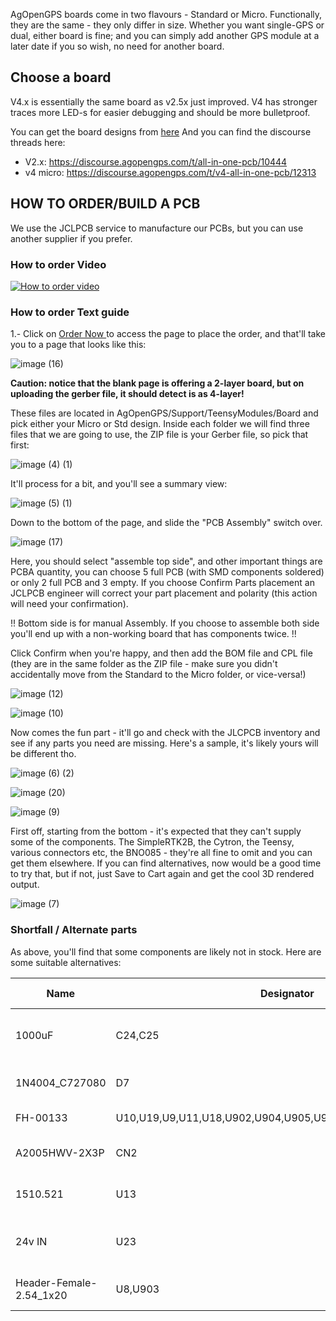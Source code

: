 

AgOpenGPS boards come in two flavours - Standard or Micro. Functionally, they are the same - they only differ in size. Whether you want single-GPS or dual, either board is fine; and you can simply add another GPS module at a later date if you so wish, no need for another board.

## Choose a board
V4.x is essentially the same board as v2.5x just improved.
V4 has stronger traces more LED-s for easier debugging and should be more bulletproof.

You can get the board designs from [here](https://github.com/AgHardware/Boards/tree/main/TeensyModules)
And you can find the discourse threads here:
* V2.x: https://discourse.agopengps.com/t/all-in-one-pcb/10444
* v4 micro: https://discourse.agopengps.com/t/v4-all-in-one-pcb/12313

## HOW TO ORDER/BUILD A PCB
We use the JCLPCB service to manufacture our PCBs, but you can use another supplier if you prefer.

### How to order Video
[![How to order video](https://img.youtube.com/vi/nFtups0Z6I8/0.jpg)](https://www.youtube.com/watch?v=nFtups0Z6I8)

### How to order Text guide 

1.- Click on [Order Now ](https://cart.jlcpcb.com/quote)to access the page to place the order, and that'll take you to a page that looks like this:

![image (16)](https://user-images.githubusercontent.com/9885921/213873946-8be09685-7570-4467-a439-67afefc8f6ff.png)

**Caution: notice that the blank page is offering a 2-layer board, but on uploading the gerber file, it should detect is as 4-layer!**

These files are located in AgOpenGPS/Support/TeensyModules/Board and pick either your Micro or Std design. Inside each folder we will find three files that we are going to use, the ZIP file is your Gerber file, so pick that first:

![image (4) (1)](https://user-images.githubusercontent.com/9885921/213873956-fd1bafb5-8370-43af-9b8c-97c9a8e1e3d2.png)

It'll process for a bit, and you'll see a summary view:

![image (5) (1)](https://user-images.githubusercontent.com/9885921/213873962-5f0dad1d-e479-4863-a9f6-e1018798280a.png)

Down to the bottom of the page, and slide the "PCB Assembly" switch over.

![image (17)](https://user-images.githubusercontent.com/9885921/213873967-87bc7a26-0ae4-4da2-be78-08ba2cf67ee6.png)

Here, you should select "assemble top side", and other important things are PCBA quantity, you can choose 5 full PCB (with SMD components soldered) or only 2 full PCB and 3 empty. If you choose Confirm Parts placement an JCLPCB engineer will correct your part placement and polarity (this action will need your confirmation).

!! Bottom side is for manual Assembly. If you choose to assemble both side you'll end up with a non-working board that has components twice. !!

Click Confirm when you're happy, and then add the BOM file and CPL file (they are in the same folder as the ZIP file - make sure you didn't accidentally move from the Standard to the Micro folder, or vice-versa!)

![image (12)](https://user-images.githubusercontent.com/9885921/213873975-a921636d-bbf3-4735-acb2-2bad1892f06c.png)

![image (10)](https://user-images.githubusercontent.com/9885921/213873982-538e60aa-c74c-4d48-9058-6d3dde945a88.png)

Now comes the fun part - it'll go and check with the JLCPCB inventory and see if any parts you need are missing. Here's a sample, it's likely yours will be different tho.

![image (6) (2)](https://user-images.githubusercontent.com/9885921/213873995-9982976b-dcdc-4cbd-ade7-188b50318dab.png)

![image (20)](https://user-images.githubusercontent.com/9885921/213873999-f0725d5d-cdb9-4bef-9af9-f1c913d3ef51.png)

![image (9)](https://user-images.githubusercontent.com/9885921/213874003-2e551eec-2057-43e8-8213-8ba220c36dd6.png)

First off, starting from the bottom - it's expected that they can't supply some of the components. The SimpleRTK2B, the Cytron, the Teensy, various connectors etc, the BNO085 - they're all fine to omit and you can get them elsewhere. If you can find alternatives, now would be a good time to try that, but if not, just Save to Cart again and get the cool 3D rendered output.

![image (7)](https://user-images.githubusercontent.com/9885921/213874006-06daba95-0efa-4018-809f-18264953dbcf.png)

### Shortfall / Alternate parts

As above, you'll find that some components are likely not in stock. Here are some suitable alternatives:

Name | Designator | Footprint | Quantity | Supplier | Supplier Part | Alternatives
-- | -- | -- | -- | -- | -- | --
1000uF | C24,C25 | CAP-SMD_BD12.5-L13.0-W13.0-FD | 2 | LCSC | C401847 | C2904877
1N4004_C727080 | D7 | SMA_L4.4-W2.8-LS5.4-RD | 1 | LCSC | C727080 | C433394
FH-00133 | U10,U19,U9,U11,U18,U902,U904,U905,U906,U907,U908,U909,U910 | HDR-TH_4P-P2.54-V-F | 13 | LCSC | C2685089 | C2935975,C2897367
A2005HWV-2X3P | CN2 | HDR-TH_6P-P2.00-V-F-R2-C3-S2.00 | 1 | LCSC | C225302 | C2935888,C2906071
1510.521 | U13 | SINK-TH_L15.0-W10.5-H21.0 | 1 | LCSC | C4649 | C116600
24v IN | U23 | CONN-TH_2P-P5.08_JL500-50802G01 | 1 | LCSC | C387820 | C709041
Header-Female-2.54_1x20 | U8,U903 | HDR-TH_20P-P2.54-V-F | 2 | LCSC | C50984 | C2905423
